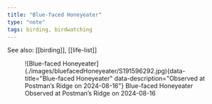 ```yaml
---
title: "Blue-faced Honeyeater"
type: "note"
tags: birding, birdwatching
---
```


See also: [[birding]], [[life-list]]


<figure markdown>
  ![Blue-faced Honeyeater](./images/bluefacedHoneyeater/S191596292.jpg){data-title="Blue-faced Honeyeater" data-description="Observed at Postman’s Ridge on 2024-08-16"}
  <caption>Blue-faced Honeyeater<br />Observed at Postman’s Ridge on 2024-08-16</caption>
</figure>
